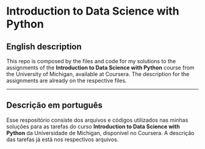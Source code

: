 # Introduction to Data Science with Python

## English description

This repo is composed by the files and code for my solutions to the assignments of the **Introduction to Data Science with Python** course from the University of Michigan, available at Coursera. The description for the assignments are already on the respective files.

-------------------------------------------------------------------------------------------------------------------------------------------------

## Descrição em português

Esse respositório consiste dos arquivos e códigos utilizados nas minhas soluções para as tarefas do curso **Introduction to Data Science with Python** da Universidade de Michigan, disponível no Coursera. A descrição das tarefas já está nos respectivos arquivos.

